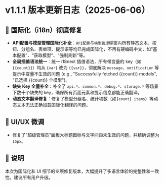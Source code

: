 # v1.1.1 版本更新日志（2025-06-06）

## 🐛 国际化（i18n）彻底修复

- **API配置与模型管理国际化补全**：`API配置`与`模型管理`弹窗内所有静态文本、按钮、分组名、表单项、提示语等均已完成国际化，不再有硬编码中文，如"基本配置"、"获取模型"、"强制刷新"等。
- **全局插值语法统一**：统一 i18next 插值语法，所有带变量的 key（如 `{{count}}`）均从 `{var}` 改为 `{{var}}`，彻底解决 `message`、`notification` 等提示中变量不生效的问题 (e.g., "Successfully fetched {{count}} models", "已选择 {{count}} 个模型")。
- **缺失 Key 全量补全**：补全了 `api.*`、`common.*`、`debug.*`、`storage.*` 等场景下数十个缺失的 key，确保所有页面元素和提示信息都能正确翻译。
- **动态文本翻译修复**：修复了模型分组名、统计项数（如`{count} items`）等动态文本无法正确加载国际化翻译的问题。

## 🎨 UI/UX 微调

- 修复了"超级管理员"面板大标题图标与文字间距未生效的问题，并精确调整为 `15px`。

## 📝 说明

本次为国际化和 UI 细节的专项修复版本，大幅提升了多语言体验的完整性和一致性。建议所有用户升级。 